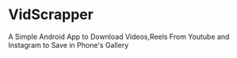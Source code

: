 ﻿# VidScrapper
A Simple Android App to Download Videos,Reels From Youtube and Instagram to Save in Phone's Gallery
